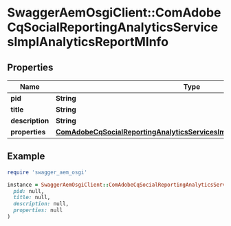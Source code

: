 # SwaggerAemOsgiClient::ComAdobeCqSocialReportingAnalyticsServicesImplAnalyticsReportMInfo

## Properties

| Name | Type | Description | Notes |
| ---- | ---- | ----------- | ----- |
| **pid** | **String** |  | [optional] |
| **title** | **String** |  | [optional] |
| **description** | **String** |  | [optional] |
| **properties** | [**ComAdobeCqSocialReportingAnalyticsServicesImplAnalyticsReportMProperties**](ComAdobeCqSocialReportingAnalyticsServicesImplAnalyticsReportMProperties.md) |  | [optional] |

## Example

```ruby
require 'swagger_aem_osgi'

instance = SwaggerAemOsgiClient::ComAdobeCqSocialReportingAnalyticsServicesImplAnalyticsReportMInfo.new(
  pid: null,
  title: null,
  description: null,
  properties: null
)
```

